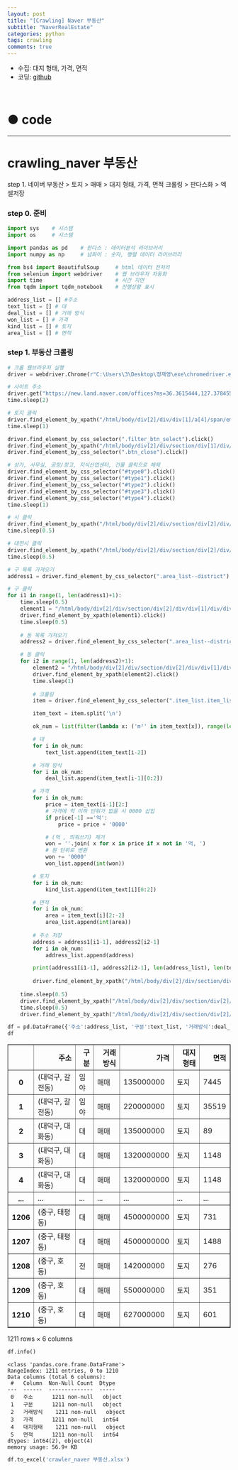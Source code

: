 ```yaml
---
layout: post
title: "[Crawling] Naver 부동산"
subtitle: "NaverRealEstate"
categories: python
tags: crawling
comments: true
---
```


* 수집: 대지 형태, 가격, 면적
* 코딩: [github](https://github.com/JeongJaeyoung0/crawling/blob/df3b386ceb849744ad78fd453ea339dfa39835ad/crawling_naver_%EB%B6%80%EB%8F%99%EC%82%B0.ipynb "github")

<br>

# ● code

***

# crawling_naver 부동산
step 1. 네이버 부동산 > 토지 > 매매 > 대지 형태, 가격, 면적 크롤링 > 판다스화 > 엑셀저장
### step 0. 준비


```python
import sys    # 시스템
import os     # 시스템

import pandas as pd    # 판다스 : 데이터분석 라이브러리
import numpy as np     # 넘파이 : 숫자, 행렬 데이터 라이브러리

from bs4 import BeautifulSoup     # html 데이터 전처리
from selenium import webdriver    # 웹 브라우저 자동화
import time                       # 시간 지연
from tqdm import tqdm_notebook    # 진행상황 표시
```


```python
address_list = [] #주소
text_list = [] # 대
deal_list = [] # 거래 방식
won_list = [] # 가격
kind_list = [] # 토지
area_list = [] # 면적
```

### step 1. 부동산 크롤링


```python
# 크롬 웹브라우저 실행
driver = webdriver.Chrome(r"C:\Users\3\Desktop\정재영\exe\chromedriver.exe")

# 사이트 주소
driver.get("https://new.land.naver.com/offices?ms=36.3615444,127.3784552,14&a=SG:SMS:GJCG:APTHGJ:GM:TJ&e=RETAIL")
time.sleep(2)

# 토지 클릭
driver.find_element_by_xpath("/html/body/div[2]/div/div[1]/a[4]/span/em[4]").click()
time.sleep(1)

driver.find_element_by_css_selector(".filter_btn_select").click()
driver.find_element_by_xpath("/html/body/div[2]/div/section/div[1]/div/div[1]/div/div[1]/div/ul/li[2]/label").click()
driver.find_element_by_css_selector(".btn_close").click()

# 상가, 사무실, 공장/창고, 지식산업센터, 건물 클릭으로 해제
driver.find_element_by_css_selector("#type0").click()
driver.find_element_by_css_selector("#type1").click()
driver.find_element_by_css_selector("#type2").click()
driver.find_element_by_css_selector("#type3").click()
driver.find_element_by_css_selector("#type4").click()
time.sleep(1)
```


```python
# 시 클릭
driver.find_element_by_xpath("/html/body/div[2]/div/section/div[2]/div/div[1]/div/div/a/span[1]").click()
time.sleep(0.5)

# 대전시 클릭
driver.find_element_by_xpath("/html/body/div[2]/div/section/div[2]/div/div[1]/div/div/div/div[2]/ul/li[5]/label").click()
time.sleep(0.5)

# 구 목록 가져오기
address1 = driver.find_element_by_css_selector(".area_list--district").text.split()

# 구 클릭
for i1 in range(1, len(address1)+1):
    time.sleep(0.5) 
    element1 = "/html/body/div[2]/div/section/div[2]/div/div[1]/div/div/div/div[2]/ul/li[{}]/label".format(i1)
    driver.find_element_by_xpath(element1).click()
    time.sleep(0.5)
    
    # 동 목록 가져오기
    address2 = driver.find_element_by_css_selector(".area_list--district").text.split()

    # 동 클릭
    for i2 in range(1, len(address2)+1):
        element2 = "/html/body/div[2]/div/section/div[2]/div/div[1]/div/div/div/div[2]/ul/li[{}]/label".format(i2)
        driver.find_element_by_xpath(element2).click()
        time.sleep(1)
    
        # 크롤링
        item = driver.find_element_by_css_selector(".item_list.item_list--article").text

        item_text = item.split('\n')

        ok_num = list(filter(lambda x: ('m²' in item_text[x]), range(len(item_text))))

        # 대
        for i in ok_num:
            text_list.append(item_text[i-2])

        # 거래 방식
        for i in ok_num:
            deal_list.append(item_text[i-1][0:2])

        # 가격
        for i in ok_num:
            price = item_text[i-1][2:]
            # 가격에 억 이하 단위가 없을 시 0000 삽입
            if price[-1] =='억':
                price = price + '0000'

            # (억 , 띄워쓰기) 제거
            won = ''.join( x for x in price if x not in '억, ')
            # 원 단위로 변환
            won += '0000'
            won_list.append(int(won))

        # 토지
        for i in ok_num:
            kind_list.append(item_text[i][0:2])

        # 면적
        for i in ok_num:
            area = item_text[i][2:-2]
            area_list.append(int(area))
        
        # 주소 저장
        address = address1[i1-1], address2[i2-1]
        for i in ok_num:
            address_list.append(address)

        print(address1[i1-1], address2[i2-1], len(address_list), len(text_list), len(deal_list), len(won_list), len(kind_list), len(area_list))
    
        driver.find_element_by_xpath("/html/body/div[2]/div/section/div[2]/div[2]/div[1]/div/div/a/span[3]").click()
        
    time.sleep(0.5)
    driver.find_element_by_xpath("/html/body/div[2]/div/section/div[2]/div[2]/div[1]/div/div/a/span[2]").click()
    time.sleep(0.5)
    driver.find_element_by_xpath("/html/body/div[2]/div/section/div[2]/div[2]/div[1]/div/div/a/span[2]").click()
```


```python
df = pd.DataFrame({'주소':address_list, '구분':text_list, '거래방식':deal_list, '가격':won_list, '대지형태':kind_list, '면적':area_list})
df
```




<div>
<style scoped>
    .dataframe tbody tr th:only-of-type {
        vertical-align: middle;
    }

    .dataframe tbody tr th {
        vertical-align: top;
    }

    .dataframe thead th {
        text-align: right;
    }
</style>
<table border="1" class="dataframe">
  <thead>
    <tr style="text-align: right;">
      <th></th>
      <th>주소</th>
      <th>구분</th>
      <th>거래방식</th>
      <th>가격</th>
      <th>대지형태</th>
      <th>면적</th>
    </tr>
  </thead>
  <tbody>
    <tr>
      <th>0</th>
      <td>(대덕구, 갈전동)</td>
      <td>임야</td>
      <td>매매</td>
      <td>135000000</td>
      <td>토지</td>
      <td>7445</td>
    </tr>
    <tr>
      <th>1</th>
      <td>(대덕구, 갈전동)</td>
      <td>임야</td>
      <td>매매</td>
      <td>220000000</td>
      <td>토지</td>
      <td>35519</td>
    </tr>
    <tr>
      <th>2</th>
      <td>(대덕구, 대화동)</td>
      <td>대</td>
      <td>매매</td>
      <td>135000000</td>
      <td>토지</td>
      <td>89</td>
    </tr>
    <tr>
      <th>3</th>
      <td>(대덕구, 대화동)</td>
      <td>대</td>
      <td>매매</td>
      <td>1320000000</td>
      <td>토지</td>
      <td>1148</td>
    </tr>
    <tr>
      <th>4</th>
      <td>(대덕구, 대화동)</td>
      <td>대</td>
      <td>매매</td>
      <td>1320000000</td>
      <td>토지</td>
      <td>1148</td>
    </tr>
    <tr>
      <th>...</th>
      <td>...</td>
      <td>...</td>
      <td>...</td>
      <td>...</td>
      <td>...</td>
      <td>...</td>
    </tr>
    <tr>
      <th>1206</th>
      <td>(중구, 태평동)</td>
      <td>대</td>
      <td>매매</td>
      <td>4500000000</td>
      <td>토지</td>
      <td>731</td>
    </tr>
    <tr>
      <th>1207</th>
      <td>(중구, 태평동)</td>
      <td>대</td>
      <td>매매</td>
      <td>4500000000</td>
      <td>토지</td>
      <td>1488</td>
    </tr>
    <tr>
      <th>1208</th>
      <td>(중구, 호동)</td>
      <td>전</td>
      <td>매매</td>
      <td>142000000</td>
      <td>토지</td>
      <td>276</td>
    </tr>
    <tr>
      <th>1209</th>
      <td>(중구, 호동)</td>
      <td>대</td>
      <td>매매</td>
      <td>550000000</td>
      <td>토지</td>
      <td>351</td>
    </tr>
    <tr>
      <th>1210</th>
      <td>(중구, 호동)</td>
      <td>대</td>
      <td>매매</td>
      <td>627000000</td>
      <td>토지</td>
      <td>601</td>
    </tr>
  </tbody>
</table>
<p>1211 rows × 6 columns</p>
</div>




```python
df.info()
```

    <class 'pandas.core.frame.DataFrame'>
    RangeIndex: 1211 entries, 0 to 1210
    Data columns (total 6 columns):
     #   Column  Non-Null Count  Dtype 
    ---  ------  --------------  ----- 
     0   주소      1211 non-null   object
     1   구분      1211 non-null   object
     2   거래방식    1211 non-null   object
     3   가격      1211 non-null   int64 
     4   대지형태    1211 non-null   object
     5   면적      1211 non-null   int64 
    dtypes: int64(2), object(4)
    memory usage: 56.9+ KB
    


```python
df.to_excel('crawler_naver 부동산.xlsx')
```


```python

```
